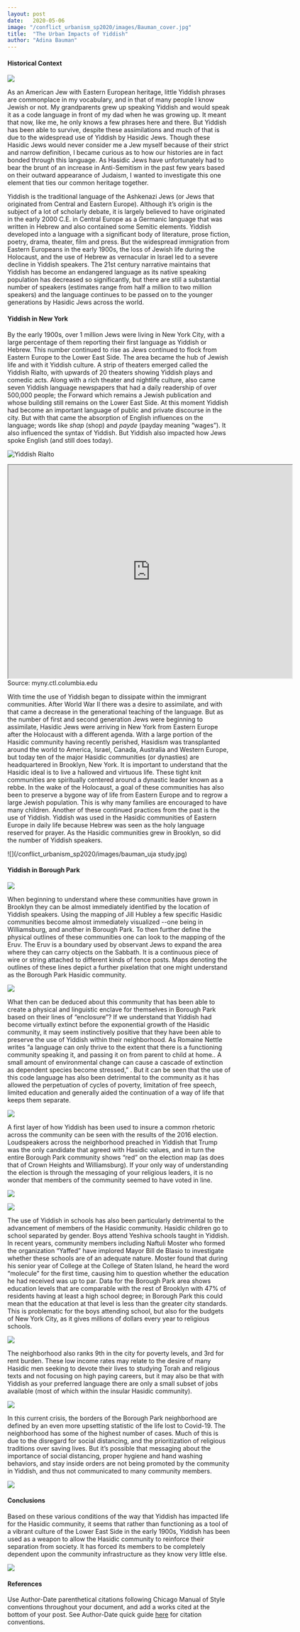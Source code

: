 ```yaml
---
layout: post
date:   2020-05-06
image: "/conflict_urbanism_sp2020/images/Bauman_cover.jpg"
title:  "The Urban Impacts of Yiddish"
author: "Adina Bauman"
---
```



#### Historical Context


![](/conflict_urbanism_sp2020/images/Bauman_Norfolk_and_Hester_Street_around_1898.jpg)


As an American Jew with Eastern European heritage, little Yiddish phrases are commonplace in my vocabulary, and in that of many people I know Jewish or not. My grandparents grew up speaking Yiddish and would speak it as a code language in front of my dad when he was growing up. It meant that now, like me, he only knows a few phrases here and there. But Yiddish has been able to survive, despite these assimilations and much of that is due to the widespread use of Yiddish by Hasidic Jews. Though these Hasidic Jews would never consider me a Jew myself because of their strict and narrow definition, I became curious as to how our histories are in fact bonded through this language. As Hasidic Jews have unfortunately had to bear the brunt of an increase in Anti-Semitism in the past few years based on their outward appearance of Judaism, I wanted to investigate this one element that ties our common heritage together.


Yiddish is the traditional language of the Ashkenazi Jews (or Jews that originated from Central and Eastern Europe). Although it’s origin is the subject of a lot of scholarly debate, it is largely believed to have originated in the early 2000 C.E. in Central Europe as a Germanic language that was written in Hebrew and also contained some Semitic elements. Yiddish developed into a language with a significant body of literature, prose fiction, poetry, drama, theater, film and press. But the widespread immigration from Eastern Europeans in the early 1900s, the loss of Jewish life during the Holocaust, and the use of Hebrew as vernacular in Israel led to a severe decline in Yiddish speakers. The 21st century narrative maintains that Yiddish has become an endangered language as its native speaking population has decreased so significantly, but there are still a substantial number of speakers (estimates range from half a million to two million speakers) and the language continues to be passed on to the younger generations by Hasidic Jews across the world.


#### Yiddish in New York


By the early 1900s, over 1 million Jews were living in New York City, with a large percentage of them reporting their first language as Yiddish or Hebrew. This number continued to rise as Jews continued to flock from Eastern Europe to the Lower East Side.  The area became the hub of Jewish life and with it Yiddish culture. A strip of theaters emerged called the Yiddish Rialto, with upwards of 20 theaters showing Yiddish plays and comedic acts. Along with a rich theater and nightlife culture, also came seven Yiddish language newspapers that had a daily readership of over 500,000 people; the Forward which remains a Jewish publication and whose building still remains on the Lower East Side.  At this moment Yiddish had become an important language of public and private discourse in the city. But with that came the absorption of English influences on the language; words like *shap* (shop) and *payde* (payday meaning “wages”). It also influenced the syntax of Yiddish. But Yiddish also impacted how Jews spoke English (and still does today).   


![Yiddish Rialto](/conflict_urbanism_sp2020/images/Bauman_Rialto.jpg)


<iframe src="https://www.google.com/maps/d/embed?mid=1kUSKISCWvrMyXn6xDyxS0McZpbM" width="640" height="480"></iframe>
Source: myny.ctl.columbia.edu

With time the use of Yiddish began to dissipate within the immigrant communities. After World War II there was a desire to assimilate, and with that came a decrease in the generational teaching of the language. But as the number of first and second generation Jews were beginning to assimilate, Hasidic Jews were arriving in New York from Eastern Europe after the Holocaust with a different agenda. With a large portion of the Hasidic community having recently perished, Hasidism was transplanted around the world to America, Israel, Canada, Australia and Western Europe, but today ten of the major Hasidic communities (or dynasties) are headquartered in Brooklyn, New York. It is important to understand that the Hasidic ideal is to live a hallowed and virtuous life. These tight knit communities are spiritually centered around a dynastic leader known as a rebbe. In the wake of the Holocaust, a goal of these communities has also been to preserve a bygone way of life from Eastern Europe and to regrow a large Jewish population. This is why many families are encouraged to have many children. Another of these continued practices from the past is the use of Yiddish. Yiddish was used in the Hasidic communities of Eastern Europe in daily life because Hebrew was seen as the holy language reserved for prayer. As the Hasidic communities grew in Brooklyn, so did the number of Yiddish speakers.




![](/conflict_urbanism_sp2020/images/bauman_uja study.jpg)


#### Yiddish in Borough Park


![](/conflict_urbanism_sp2020/images/Bauman_cover.jpg)


When beginning to understand where these communities have grown in Brooklyn they can be almost immediately identified by the location of Yiddish speakers. Using the mapping of Jill Hubley a few specific Hasidic communities become almost immediately visualized --one being in Williamsburg, and another in Borough Park. To then further define the physical outlines of these communities one can look to the mapping of the Eruv. The Eruv is a boundary used by observant Jews to expand the area where they can carry objects on the Sabbath. It is a continuous piece of wire or string attached to different kinds of fence posts. Maps denoting the outlines of these lines depict a further pixelation that one might understand as the Borough Park Hasidic community.


![](/conflict_urbanism_sp2020/images/bauman_eruv.gif)


What then can be deduced about this community that has been able to create a physical and linguistic enclave for themselves in Borough Park based on their lines of “enclosure”? If we understand that Yiddish had become virtually extinct before the exponential growth of the Hasidic community, it may seem instinctively positive that they have been able to preserve the use of Yiddish within their neighborhood. As Romaine Nettle writes “a language can only thrive to the extent that there is a functioning community speaking it, and passing it on from parent to child at home.. A small amount of environmental change can cause a cascade of extinction as dependent species become stressed,” . But it can be seen that the use of this code language has also been detrimental to the community as it has allowed the perpetuation of cycles of poverty, limitation of free speech, limited education and generally aided the continuation of a way of life that keeps them separate.


![](/conflict_urbanism_sp2020/images/bauman_yiddish.gif)


A first layer of how Yiddish has been used to insure a common rhetoric across the community can be seen with the results of the 2016 election. Loudspeakers across the neighborhood preached in Yiddish that Trump was the only candidate that agreed with Hasidic values, and in turn the entire Borough Park community shows “red” on the election map (as does that of Crown Heights and Williamsburg). If your only way of understanding the election is through the messaging of your religious leaders, it is no wonder that members of the community seemed to have voted in line.


![](/conflict_urbanism_sp2020/images/bauman_political.jpg)


![](/conflict_urbanism_sp2020/images/bauman_political.gif)


The use of Yiddish in schools has also been particularly detrimental to the advancement of members of the Hasidic community. Hasidic children go to school separated by gender. Boys attend Yeshiva schools taught in Yiddish. In recent years, community members including Naftuli Moster who formed the organization “Yaffed” have implored Mayor Bill de Blasio to investigate whether these schools are of an adequate nature. Moster found that during his senior year of College at the College of Staten Island, he heard the word “molecule” for the first time, causing him to question whether the education he had received was up to par. Data for the Borough Park area shows education levels that are comparable with the rest of Brooklyn with 47% of residents having at least a high school degree; in Borough Park this could mean that the education at that level is less than the greater city standards. This is problematic for the boys attending school, but also for the budgets of New York City, as it gives millions of dollars every year to religious schools.


![](/conflict_urbanism_sp2020/images/bauman_highschool.gif)


The neighborhood also ranks 9th in the city for poverty levels, and 3rd for rent burden. These low income rates may relate to the desire of many Hasidic men seeking to devote their lives to studying Torah and religious texts and not focusing on high paying careers, but it may also be that with Yiddish as your preferred language there are only a small subset of jobs available (most of which within the insular Hasidic community).


![](/conflict_urbanism_sp2020/images/Bauman_poverty.gif)


In this current crisis, the borders of the Borough Park neighborhood are defined by an even more upsetting statistic of the life lost to Covid-19. The neighborhood has some of the highest number of cases. Much of this is due to the disregard for social distancing, and the prioritization of religious traditions over saving lives. But it’s possible that messaging about the importance of social distancing, proper hygiene and hand washing behaviors, and stay inside orders are not being promoted by the community in Yiddish, and thus not communicated to many community members.


![](/conflict_urbanism_sp2020/images/Bauman_covid.gif)


#### Conclusions


Based on these various conditions of the way that Yiddish has impacted life for the Hasidic community, it seems that rather than functioning as a tool of a vibrant culture of the Lower East Side in the early 1900s, Yiddish has been used as a weapon to allow the Hasidic community to reinforce their separation from society. It has forced its members to be completely dependent upon the community infrastructure as they know very little else.


![](/conflict_urbanism_sp2020/images/bauman_all-layers.gif)



#### References


Use Author-Date parenthetical citations following Chicago Manual of Style conventions throughout your document, and add a works cited at the bottom of your post. See Author-Date quick guide [here](https://www-chicagomanualofstyle-org.ezproxy.cul.columbia.edu/tools_citationguide/citation-guide-2.html) for citation conventions.
